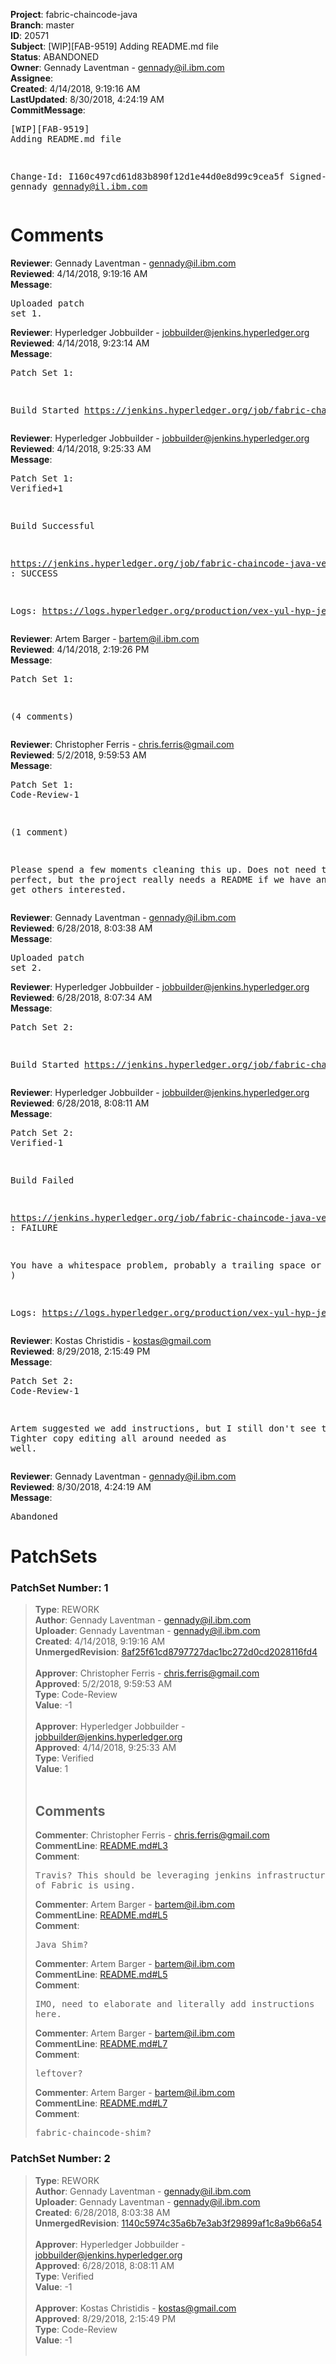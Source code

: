<strong>Project</strong>: fabric-chaincode-java<br><strong>Branch</strong>: master<br><strong>ID</strong>: 20571<br><strong>Subject</strong>: [WIP][FAB-9519] Adding README.md file<br><strong>Status</strong>: ABANDONED<br><strong>Owner</strong>: Gennady Laventman - gennady@il.ibm.com<br><strong>Assignee</strong>:<br><strong>Created</strong>: 4/14/2018, 9:19:16 AM<br><strong>LastUpdated</strong>: 8/30/2018, 4:24:19 AM<br><strong>CommitMessage</strong>:<br><pre>[WIP][FAB-9519] Adding README.md file

Change-Id: I160c497cd61d83b890f12d1e44d0e8d99c9cea5f
Signed-off-by: gennady <gennady@il.ibm.com>
</pre><h1>Comments</h1><strong>Reviewer</strong>: Gennady Laventman - gennady@il.ibm.com<br><strong>Reviewed</strong>: 4/14/2018, 9:19:16 AM<br><strong>Message</strong>: <pre>Uploaded patch set 1.</pre><strong>Reviewer</strong>: Hyperledger Jobbuilder - jobbuilder@jenkins.hyperledger.org<br><strong>Reviewed</strong>: 4/14/2018, 9:23:14 AM<br><strong>Message</strong>: <pre>Patch Set 1:

Build Started https://jenkins.hyperledger.org/job/fabric-chaincode-java-verify-x86_64/104/</pre><strong>Reviewer</strong>: Hyperledger Jobbuilder - jobbuilder@jenkins.hyperledger.org<br><strong>Reviewed</strong>: 4/14/2018, 9:25:33 AM<br><strong>Message</strong>: <pre>Patch Set 1: Verified+1

Build Successful 

https://jenkins.hyperledger.org/job/fabric-chaincode-java-verify-x86_64/104/ : SUCCESS

Logs: https://logs.hyperledger.org/production/vex-yul-hyp-jenkins-3/fabric-chaincode-java-verify-x86_64/104</pre><strong>Reviewer</strong>: Artem Barger - bartem@il.ibm.com<br><strong>Reviewed</strong>: 4/14/2018, 2:19:26 PM<br><strong>Message</strong>: <pre>Patch Set 1:

(4 comments)</pre><strong>Reviewer</strong>: Christopher Ferris - chris.ferris@gmail.com<br><strong>Reviewed</strong>: 5/2/2018, 9:59:53 AM<br><strong>Message</strong>: <pre>Patch Set 1: Code-Review-1

(1 comment)

Please spend a few moments cleaning this up. Does not need to be perfect, but the project really needs a README if we have any desire to get others interested.</pre><strong>Reviewer</strong>: Gennady Laventman - gennady@il.ibm.com<br><strong>Reviewed</strong>: 6/28/2018, 8:03:38 AM<br><strong>Message</strong>: <pre>Uploaded patch set 2.</pre><strong>Reviewer</strong>: Hyperledger Jobbuilder - jobbuilder@jenkins.hyperledger.org<br><strong>Reviewed</strong>: 6/28/2018, 8:07:34 AM<br><strong>Message</strong>: <pre>Patch Set 2:

Build Started https://jenkins.hyperledger.org/job/fabric-chaincode-java-verify-x86_64/136/</pre><strong>Reviewer</strong>: Hyperledger Jobbuilder - jobbuilder@jenkins.hyperledger.org<br><strong>Reviewed</strong>: 6/28/2018, 8:08:11 AM<br><strong>Message</strong>: <pre>Patch Set 2: Verified-1

Build Failed 

https://jenkins.hyperledger.org/job/fabric-chaincode-java-verify-x86_64/136/ : FAILURE

You have a whitespace problem, probably a trailing space or two. ( https://jenkins.hyperledger.org/job/fabric-chaincode-java-verify-x86_64/136/ )

Logs: https://logs.hyperledger.org/production/vex-yul-hyp-jenkins-3/fabric-chaincode-java-verify-x86_64/136</pre><strong>Reviewer</strong>: Kostas Christidis - kostas@gmail.com<br><strong>Reviewed</strong>: 8/29/2018, 2:15:49 PM<br><strong>Message</strong>: <pre>Patch Set 2: Code-Review-1

Artem suggested we add instructions, but I still don't see those? Tighter copy editing all around needed as well.</pre><strong>Reviewer</strong>: Gennady Laventman - gennady@il.ibm.com<br><strong>Reviewed</strong>: 8/30/2018, 4:24:19 AM<br><strong>Message</strong>: <pre>Abandoned</pre><h1>PatchSets</h1><h3>PatchSet Number: 1</h3><blockquote><strong>Type</strong>: REWORK<br><strong>Author</strong>: Gennady Laventman - gennady@il.ibm.com<br><strong>Uploader</strong>: Gennady Laventman - gennady@il.ibm.com<br><strong>Created</strong>: 4/14/2018, 9:19:16 AM<br><strong>UnmergedRevision</strong>: [8af25f61cd8797727dac1bc272d0cd2028116fd4](https://github.com/hyperledger-gerrit-archive/fabric-chaincode-java/commit/8af25f61cd8797727dac1bc272d0cd2028116fd4)<br><br><strong>Approver</strong>: Christopher Ferris - chris.ferris@gmail.com<br><strong>Approved</strong>: 5/2/2018, 9:59:53 AM<br><strong>Type</strong>: Code-Review<br><strong>Value</strong>: -1<br><br><strong>Approver</strong>: Hyperledger Jobbuilder - jobbuilder@jenkins.hyperledger.org<br><strong>Approved</strong>: 4/14/2018, 9:25:33 AM<br><strong>Type</strong>: Verified<br><strong>Value</strong>: 1<br><br><h2>Comments</h2><strong>Commenter</strong>: Christopher Ferris - chris.ferris@gmail.com<br><strong>CommentLine</strong>: [README.md#L3](https://github.com/hyperledger-gerrit-archive/fabric-chaincode-java/blob/8af25f61cd8797727dac1bc272d0cd2028116fd4/README.md#L3)<br><strong>Comment</strong>: <pre>Travis? This should be leveraging jenkins infrastructure the rest of Fabric is using.</pre><strong>Commenter</strong>: Artem Barger - bartem@il.ibm.com<br><strong>CommentLine</strong>: [README.md#L5](https://github.com/hyperledger-gerrit-archive/fabric-chaincode-java/blob/8af25f61cd8797727dac1bc272d0cd2028116fd4/README.md#L5)<br><strong>Comment</strong>: <pre>Java Shim?</pre><strong>Commenter</strong>: Artem Barger - bartem@il.ibm.com<br><strong>CommentLine</strong>: [README.md#L5](https://github.com/hyperledger-gerrit-archive/fabric-chaincode-java/blob/8af25f61cd8797727dac1bc272d0cd2028116fd4/README.md#L5)<br><strong>Comment</strong>: <pre>IMO, need to elaborate and literally add instructions here.</pre><strong>Commenter</strong>: Artem Barger - bartem@il.ibm.com<br><strong>CommentLine</strong>: [README.md#L7](https://github.com/hyperledger-gerrit-archive/fabric-chaincode-java/blob/8af25f61cd8797727dac1bc272d0cd2028116fd4/README.md#L7)<br><strong>Comment</strong>: <pre>leftover?</pre><strong>Commenter</strong>: Artem Barger - bartem@il.ibm.com<br><strong>CommentLine</strong>: [README.md#L7](https://github.com/hyperledger-gerrit-archive/fabric-chaincode-java/blob/8af25f61cd8797727dac1bc272d0cd2028116fd4/README.md#L7)<br><strong>Comment</strong>: <pre>fabric-chaincode-shim?</pre></blockquote><h3>PatchSet Number: 2</h3><blockquote><strong>Type</strong>: REWORK<br><strong>Author</strong>: Gennady Laventman - gennady@il.ibm.com<br><strong>Uploader</strong>: Gennady Laventman - gennady@il.ibm.com<br><strong>Created</strong>: 6/28/2018, 8:03:38 AM<br><strong>UnmergedRevision</strong>: [1140c5974c35a6b7e3ab3f29899af1c8a9b66a54](https://github.com/hyperledger-gerrit-archive/fabric-chaincode-java/commit/1140c5974c35a6b7e3ab3f29899af1c8a9b66a54)<br><br><strong>Approver</strong>: Hyperledger Jobbuilder - jobbuilder@jenkins.hyperledger.org<br><strong>Approved</strong>: 6/28/2018, 8:08:11 AM<br><strong>Type</strong>: Verified<br><strong>Value</strong>: -1<br><br><strong>Approver</strong>: Kostas Christidis - kostas@gmail.com<br><strong>Approved</strong>: 8/29/2018, 2:15:49 PM<br><strong>Type</strong>: Code-Review<br><strong>Value</strong>: -1<br><br></blockquote>